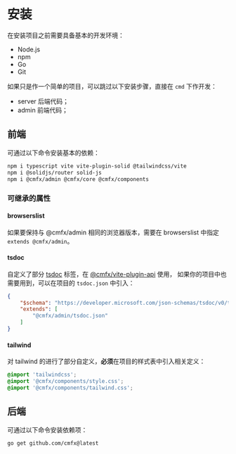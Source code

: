 # 安装

在安装项目之前需要具备基本的开发环境：

- Node.js
- npm
- Go
- Git

如果只是作一个简单的项目，可以跳过以下安装步骤，直接在 `cmd` 下作开发：

- server 后端代码；
- admin 前端代码；

## 前端

可通过以下命令安装基本的依赖：

```bash
npm i typescript vite vite-plugin-solid @tailwindcss/vite
npm i @solidjs/router solid-js
npm i @cmfx/admin @cmfx/core @cmfx/components
```

### 可继承的属性

#### browserslist

如果要保持与 @cmfx/admin 相同的浏览器版本，需要在 browserslist 中指定 `extends @cmfx/admin`。

#### tsdoc

自定义了部分 [tsdoc](https://tsdoc.org/) 标签，在 [@cmfx/vite-plugin-api](https://www.npmjs.com/package/@cmfx/vite-plugin-api) 使用，
如果你的项目中也需要用到，可以在项目的 `tsdoc.json` 中引入：

```json
{
    "$schema": "https://developer.microsoft.com/json-schemas/tsdoc/v0/tsdoc.schema.json",
    "extends": [
        "@cmfx/admin/tsdoc.json"
    ]
}

```

#### tailwind

对 tailwind 的进行了部分自定义，**必须**在项目的样式表中引入相关定义：

```css
@import 'tailwindcss';
@import '@cmfx/components/style.css';
@import '@cmfx/components/tailwind.css';
```

## 后端

可通过以下命令安装依赖项：

```bash
go get github.com/cmfx@latest
```
